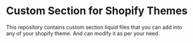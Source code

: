 # Custom Section for Shopify Themes
This repository contains custom section liquid files that you can add into any of your shopify theme. And can modify it as per your need.
